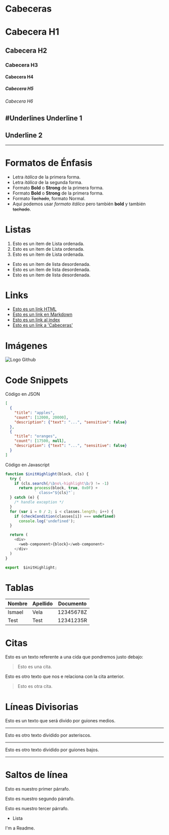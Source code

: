 # Cabeceras
# Cabecera H1
## Cabecera H2
### Cabecera H3
#### Cabecera H4
##### Cabecera H5
###### Cabecera H6

#Underlines
Underline 1 
-----------

Underline 2
-----------
-----------

# Formatos de Énfasis
- Letra *itálica* de la primera forma.
- Letra _itálica_ de la segunda forma.
- Formato **Bold** o **Strong** de la primera forma.
- Formato __Bold__ o __Strong__ de la primera forma.
- Formato ~~Tachado~~, formato Normal.
- Aquí podemos usar *formato itálico* pero también **bold** y también ~~tachado~~.

# Listas 
1. Esto es un item de Lista ordenada.
2. Esto es un item de Lista ordenada.
3. Esto es un item de Lista ordenada.
- Esto es un item de lista desordenada.
- Esto es un item de lista desordenada.
- Esto es un item de lista desordenada.

# Links
- <a href="https://www.google.com">Esto es un link HTML</a>
- [Esto es un link en Markdown](http://www.google.com)
- [Esto es un link al index](index.html)
- [Esto es un link a 'Cabeceras'](Cabeceras)

# Imágenes
![Logo Github](https://i.pinimg.com/originals/dc/1a/1a/dc1a1a4287f57e4a80ea5ecfd912ee96.png)

# Code Snippets
Código en JSON 
```JSON
[
  {
    "title": "apples",
    "count": [12000, 20000],
    "description": {"text": "...", "sensitive": false}
  },
  {
    "title": "oranges",
    "count": [17500, null],
    "description": {"text": "...", "sensitive": false}
  }
]
```

Código en Javascript 
```Javascript
function $initHighlight(block, cls) {
  try {
    if (cls.search(/\bno\-highlight\b/) != -1)
      return process(block, true, 0x0F) +
             ` class="${cls}"`;
  } catch (e) {
    /* handle exception */
  }
  for (var i = 0 / 2; i < classes.length; i++) {
    if (checkCondition(classes[i]) === undefined)
      console.log('undefined');
  }

  return (
    <div>
      <web-component>{block}</web-component>
    </div>
  )
}

export  $initHighlight;
```
# Tablas
| Nombre | Apellido | Documento |
| ------ | -------- | --------- |
| Ismael | Vela     | 12345678Z |
| Test   | Test     | 12341235R |

# Citas
Esto es un texto referente a una cida que pondremos justo debajo:
> Esto es una cita.

Esto es otro texto que nos e relaciona con la cita anterior.
> Esto es otra cita.

# Líneas Divisorias
Esto es un texto que será divido por guiones medios.

---
Esto es otro texto dividido por asteriscos.
***
Esto es otro texto dividido por guiones bajos.
___

# Saltos de línea
Esto es nuestro primer párrafo.

Esto es nuestro segundo párrafo.

Esto es nuestro tercer párrafo.
- Lista


I'm a Readme.